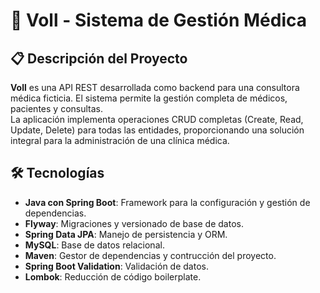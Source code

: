 # 🏥 Voll - Sistema de Gestión Médica

## 📋 Descripción del Proyecto
**Voll** es una API REST desarrollada como backend para una consultora médica ficticia. El sistema permite la gestión completa de médicos, pacientes y consultas.  
La aplicación implementa operaciones CRUD completas (Create, Read, Update, Delete) para todas las entidades, proporcionando una solución integral para la administración de una clínica médica.

## 🛠️ Tecnologías
- **Java con Spring Boot**: Framework para la configuración y gestión de dependencias.  
- **Flyway**: Migraciones y versionado de base de datos.  
- **Spring Data JPA**: Manejo de persistencia y ORM.  
- **MySQL**: Base de datos relacional.  
- **Maven**: Gestor de dependencias y contrucción del proyecto.  
- **Spring Boot Validation**: Validación de datos.  
- **Lombok**: Reducción de código boilerplate.

